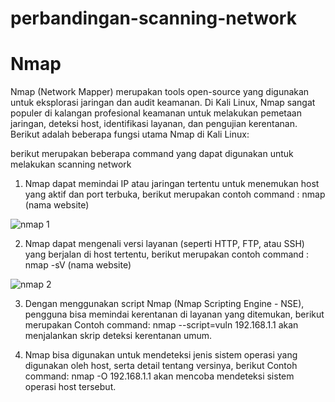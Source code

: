 # perbandingan-scanning-network
# Nmap

Nmap (Network Mapper) merupakan tools open-source yang digunakan untuk eksplorasi jaringan dan audit keamanan. Di Kali Linux, Nmap sangat populer di kalangan profesional keamanan untuk melakukan pemetaan jaringan, deteksi host, identifikasi layanan, dan pengujian kerentanan. Berikut adalah beberapa fungsi utama Nmap di Kali Linux:

berikut merupakan beberapa command yang dapat digunakan untuk melakukan scanning network

1. Nmap dapat memindai IP atau jaringan tertentu untuk menemukan host yang aktif dan port terbuka, berikut merupakan contoh command : nmap (nama website)

![nmap 1](https://github.com/user-attachments/assets/7ba4d761-2622-4763-acc6-ccb8af6220e3)

2. Nmap dapat mengenali versi layanan (seperti HTTP, FTP, atau SSH) yang berjalan di host tertentu, berikut merupakan contoh command : nmap -sV (nama website)

![nmap 2](https://github.com/user-attachments/assets/baf9b8a7-df72-40cd-84f1-2e85cb11c9e2)

3. Dengan menggunakan script Nmap (Nmap Scripting Engine - NSE), pengguna bisa memindai kerentanan di layanan yang ditemukan, berikut merupakan Contoh command: nmap --script=vuln 192.168.1.1
   akan menjalankan skrip deteksi kerentanan umum.

4. Nmap bisa digunakan untuk mendeteksi jenis sistem operasi yang digunakan oleh host, serta detail tentang versinya, berikut Contoh command: nmap -O 192.168.1.1
   akan mencoba mendeteksi sistem operasi host tersebut.
